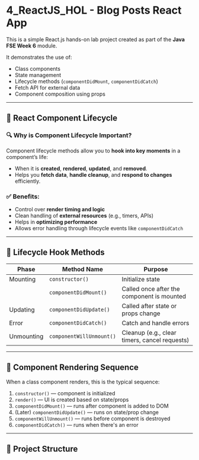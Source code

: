 # 4_ReactJS_HOL - Blog Posts React App

This is a simple React.js hands-on lab project created as part of the **Java FSE Week 6** module.

It demonstrates the use of:
- Class components
- State management
- Lifecycle methods (`componentDidMount`, `componentDidCatch`)
- Fetch API for external data
- Component composition using props

---

## 📘 React Component Lifecycle

### 🔍 Why is Component Lifecycle Important?

Component lifecycle methods allow you to **hook into key moments** in a component’s life:
- When it is **created**, **rendered**, **updated**, and **removed**.
- Helps you **fetch data**, **handle cleanup**, and **respond to changes** efficiently.

### ✅ Benefits:
- Control over **render timing and logic**
- Clean handling of **external resources** (e.g., timers, APIs)
- Helps in **optimizing performance**
- Allows error handling through lifecycle events like `componentDidCatch`

---

## 🔁 Lifecycle Hook Methods

| Phase       | Method Name           | Purpose                                      |
|-------------|-----------------------|----------------------------------------------|
| Mounting    | `constructor()`       | Initialize state                             |
|             | `componentDidMount()` | Called once after the component is mounted   |
| Updating    | `componentDidUpdate()`| Called after state or props change           |
| Error       | `componentDidCatch()` | Catch and handle errors                      |
| Unmounting  | `componentWillUnmount()`| Cleanup (e.g., clear timers, cancel requests)|

---

## 🔄 Component Rendering Sequence

When a class component renders, this is the typical sequence:

1. `constructor()` — component is initialized  
2. `render()` — UI is created based on state/props  
3. `componentDidMount()` — runs after component is added to DOM  
4. (Later) `componentDidUpdate()` — runs on state/prop change  
5. `componentWillUnmount()` — runs before component is destroyed  
6. `componentDidCatch()` — runs when there's an error

---

## 📁 Project Structure


